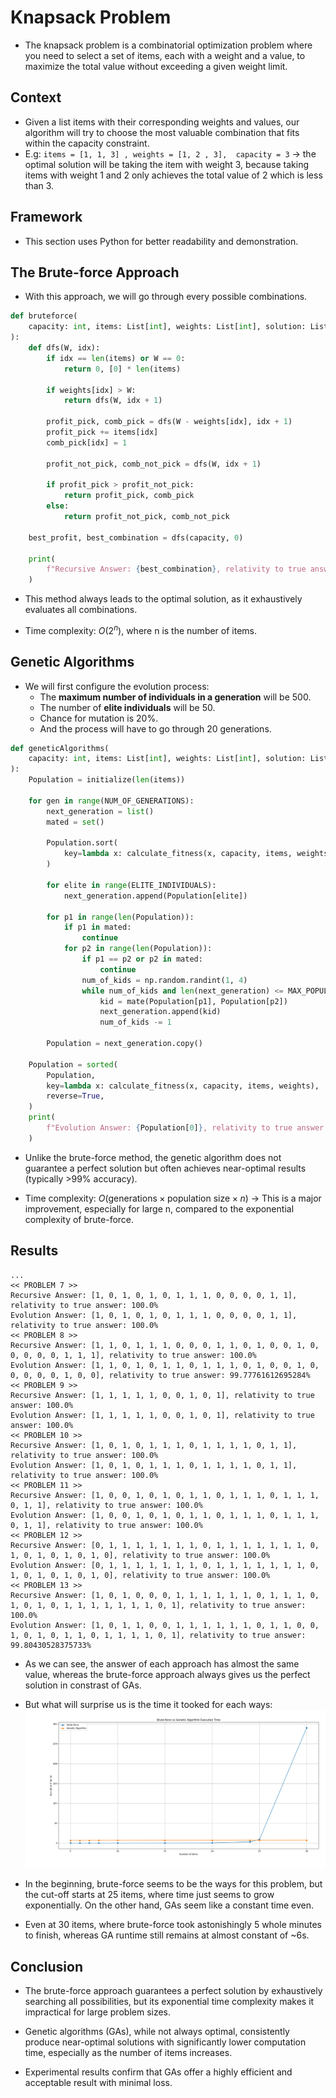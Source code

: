# Knapsack Problem
- The knapsack problem is a combinatorial optimization problem where you need to select a set of items, each with a weight and a value, to maximize the total value without exceeding a given weight limit.

## Context
- Given a list items with their corresponding weights and values, our algorithm will try to choose the most valuable combination that fits within the capacity constraint.
- E.g: `items = [1, 1, 3] , weights = [1, 2 , 3],  capacity = 3`
	$\rightarrow$ the optimal solution will be taking the item with weight 3, because taking items with weight 1 and 2 only achieves the total value of 2 which is less than 3.

## Framework
- This section uses Python for better readability and demonstration.

## The Brute-force Approach
- With this approach, we will go through every possible combinations.
```python
def bruteforce(
    capacity: int, items: List[int], weights: List[int], solution: List[int]
):
    def dfs(W, idx):
        if idx == len(items) or W == 0:
            return 0, [0] * len(items)

        if weights[idx] > W:
            return dfs(W, idx + 1)

        profit_pick, comb_pick = dfs(W - weights[idx], idx + 1)
        profit_pick += items[idx]
        comb_pick[idx] = 1

        profit_not_pick, comb_not_pick = dfs(W, idx + 1)

        if profit_pick > profit_not_pick:
            return profit_pick, comb_pick
        else:
            return profit_not_pick, comb_not_pick

    best_profit, best_combination = dfs(capacity, 0)

    print(
        f"Recursive Answer: {best_combination}, relativity to true answer: {relativityToSolution(best_combination, items, solution)}%"
    )
```
- This method always leads to the optimal solution, as it exhaustively evaluates all combinations.

- Time complexity: $O(2^n)$, where n is the number of items.

## Genetic Algorithms
- We will first configure the evolution process:
	- The **maximum number of individuals in a generation** will be 500.
	- The number of **elite individuals** will be 50.
	- Chance for mutation is 20%.
	- And the process will have to go through 20 generations.
```python
def geneticAlgorithms(
    capacity: int, items: List[int], weights: List[int], solution: List[int]
):
    Population = initialize(len(items))

    for gen in range(NUM_OF_GENERATIONS):
        next_generation = list()
        mated = set()

        Population.sort(
            key=lambda x: calculate_fitness(x, capacity, items, weights), reverse=True
        )

        for elite in range(ELITE_INDIVIDUALS):
            next_generation.append(Population[elite])

        for p1 in range(len(Population)):
            if p1 in mated:
                continue
            for p2 in range(len(Population)):
                if p1 == p2 or p2 in mated:
                    continue
                num_of_kids = np.random.randint(1, 4)
                while num_of_kids and len(next_generation) <= MAX_POPULATION:
                    kid = mate(Population[p1], Population[p2])
                    next_generation.append(kid)
                    num_of_kids -= 1

        Population = next_generation.copy()

    Population = sorted(
        Population,
        key=lambda x: calculate_fitness(x, capacity, items, weights),
        reverse=True,
    )
    print(
        f"Evolution Answer: {Population[0]}, relativity to true answer: {relativityToSolution(Population[0], items, solution)}%"
    )
```
- Unlike the brute-force method, the genetic algorithm does not guarantee a perfect solution but often achieves near-optimal results (typically >99% accuracy).

- Time complexity: $O(\text{{generations}} \times \text{{population size}} \times n)$ $\rightarrow$ This is a major improvement, especially for large n, compared to the exponential complexity of brute-force.
## Results

```
...
<< PROBLEM 7 >>
Recursive Answer: [1, 0, 1, 0, 1, 0, 1, 1, 1, 0, 0, 0, 0, 1, 1], relativity to true answer: 100.0%
Evolution Answer: [1, 0, 1, 0, 1, 0, 1, 1, 1, 0, 0, 0, 0, 1, 1], relativity to true answer: 100.0%
<< PROBLEM 8 >>
Recursive Answer: [1, 1, 0, 1, 1, 1, 0, 0, 0, 1, 1, 0, 1, 0, 0, 1, 0, 0, 0, 0, 0, 1, 1, 1], relativity to true answer: 100.0%
Evolution Answer: [1, 1, 0, 1, 0, 1, 1, 0, 1, 1, 1, 0, 1, 0, 0, 1, 0, 0, 0, 0, 0, 1, 0, 0], relativity to true answer: 99.77761612695284%
<< PROBLEM 9 >>
Recursive Answer: [1, 1, 1, 1, 1, 0, 0, 1, 0, 1], relativity to true answer: 100.0%
Evolution Answer: [1, 1, 1, 1, 1, 0, 0, 1, 0, 1], relativity to true answer: 100.0%
<< PROBLEM 10 >>
Recursive Answer: [1, 0, 1, 0, 1, 1, 1, 0, 1, 1, 1, 1, 0, 1, 1], relativity to true answer: 100.0%
Evolution Answer: [1, 0, 1, 0, 1, 1, 1, 0, 1, 1, 1, 1, 0, 1, 1], relativity to true answer: 100.0%
<< PROBLEM 11 >>
Recursive Answer: [1, 0, 0, 1, 0, 1, 0, 1, 1, 0, 1, 1, 1, 0, 1, 1, 1, 0, 1, 1], relativity to true answer: 100.0%
Evolution Answer: [1, 0, 0, 1, 0, 1, 0, 1, 1, 0, 1, 1, 1, 0, 1, 1, 1, 0, 1, 1], relativity to true answer: 100.0%
<< PROBLEM 12 >>
Recursive Answer: [0, 1, 1, 1, 1, 1, 1, 1, 0, 1, 1, 1, 1, 1, 1, 1, 0, 1, 0, 1, 0, 1, 0, 1, 0], relativity to true answer: 100.0%
Evolution Answer: [0, 1, 1, 1, 1, 1, 1, 1, 0, 1, 1, 1, 1, 1, 1, 1, 0, 1, 0, 1, 0, 1, 0, 1, 0], relativity to true answer: 100.0%
<< PROBLEM 13 >>
Recursive Answer: [1, 0, 1, 0, 0, 0, 1, 1, 1, 1, 1, 1, 0, 1, 1, 1, 0, 1, 0, 1, 0, 1, 1, 1, 1, 1, 1, 1, 0, 1], relativity to true answer: 100.0%
Evolution Answer: [1, 0, 1, 1, 0, 0, 1, 1, 1, 1, 1, 1, 0, 1, 1, 0, 0, 1, 0, 1, 0, 1, 1, 0, 1, 1, 1, 1, 0, 1], relativity to true answer: 99.80430528375733%
```
- As we can see, the answer of each approach has almost the same value, whereas the brute-force approach always gives us the perfect solution in constrast of GAs.
- But what will surprise us is the time it tooked for each ways:
![Times](./imgs/fig1.png)

- In the beginning, brute-force seems to be the ways for this problem, but the cut-off starts at 25 items, where time just seems to grow exponentially. On the other hand, GAs seem like a constant time even.
- Even at 30 items, where brute-force took astonishingly 5 whole minutes to finish, whereas GA runtime still remains at almost constant of ~6s.

## Conclusion
- The brute-force approach guarantees a perfect solution by exhaustively searching all possibilities, but its exponential time complexity makes it impractical for large problem sizes.

- Genetic algorithms (GAs), while not always optimal, consistently produce near-optimal solutions with significantly lower computation time, especially as the number of items increases.

- Experimental results confirm that GAs offer a highly efficient and acceptable result with minimal loss.